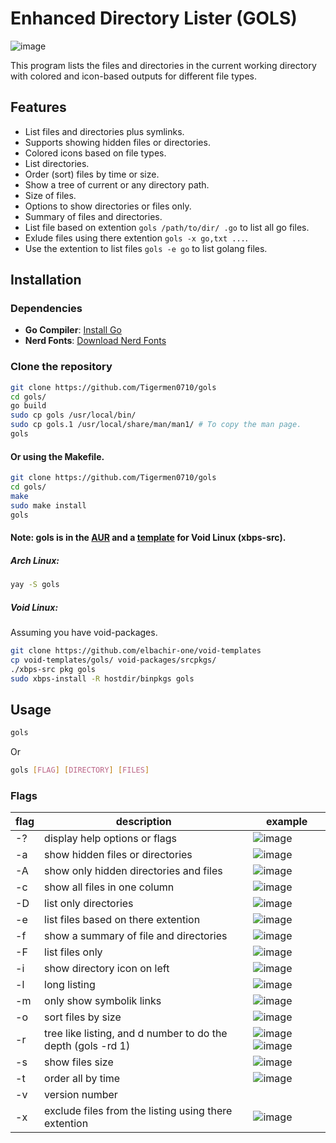# Enhanced Directory Lister (GOLS)

![image](https://i.postimg.cc/htv8YKBp/golsshot.jpg)

This program lists the files and directories in the current working directory with colored and icon-based outputs for different file types.

## Features

- List files and directories plus symlinks.
- Supports showing hidden files or directories.
- Colored icons based on file types.
- List directories.
- Order (sort) files by time or size.
- Show a tree of current or any directory path.
- Size of files.
- Options to show directories or files only.
- Summary of files and directories.
- List file based on extention ```gols /path/to/dir/ .go``` to list all go files.
- Exlude files using there extention ```gols -x go,txt ...```.
- Use the extention to list files ```gols -e go``` to list golang files.


## Installation

### Dependencies

- **Go Compiler**: [Install Go](https://go.dev/dl/)
- **Nerd Fonts**: [Download Nerd Fonts](https://www.nerdfonts.com/font-downloads)

### Clone the repository
```bash
git clone https://github.com/Tigermen0710/gols
cd gols/
go build
sudo cp gols /usr/local/bin/
sudo cp gols.1 /usr/local/share/man/man1/ # To copy the man page.
gols
```
#### Or using the Makefile.

```bash
git clone https://github.com/Tigermen0710/gols
cd gols/
make
sudo make install
gols
```

#### Note: gols is in the [AUR](https://aur.archlinux.org/packages/gols) and a [template](https://github.com/elbachir-one/void-templates) for Void Linux (xbps-src).

##### Arch Linux:
```bash
yay -S gols
```

##### Void Linux:

Assuming you have void-packages.
```bash
git clone https://github.com/elbachir-one/void-templates
cp void-templates/gols/ void-packages/srcpkgs/
./xbps-src pkg gols
sudo xbps-install -R hostdir/binpkgs gols
```

## Usage
```bash
gols
```
Or
```bash
gols [FLAG] [DIRECTORY] [FILES]
```

### Flags

| flag | description                                                  | example                                                                                         |
|------|--------------------------------------------------------------|-------------------------------------------------------------------------------------------------|
| -?   | display help options or flags                                | ![image](https://i.postimg.cc/htsDBSD7/image.png)                                               |
| -a   | show hidden files or directories                             | ![image](https://i.postimg.cc/zGsDxgmV/a-flag.png)                                              |
| -A   | show only hidden directories and files                       | ![image](https://i.postimg.cc/SQYzhZCc/A.png)                                                   |
| -c   | show all files in one column                                 | ![image](https://github.com/user-attachments/assets/07ec7ab1-3740-487c-8602-03963b3c556d)       |
| -D   | list only directories                                        | ![image](https://i.postimg.cc/52M98M9g/D.png)                                                   |
| -e   | list files based on there extention                          | ![image](https://i.postimg.cc/fLxxT1NJ/e.png)                                                   |
| -f   | show a summary of file and directories                       | ![image](https://i.postimg.cc/gcL2ZFDf/ff.png)                                                  |
| -F   | list files only                                              | ![image](https://i.postimg.cc/Z5FbcDCS/F.png)                                                   |
| -i   | show directory icon on left                                  | ![image](https://i.postimg.cc/Z0tKKdX7/i.png)                                                   |
| -l   | long listing                                                 | ![image](https://github.com/user-attachments/assets/98a41e56-92b5-46ad-8780-e3c611476207)       |
| -m   | only show symbolik links                                     | ![image](https://i.postimg.cc/N2f5FZ1s/symlink.png)                                             |
| -o   | sort files by size                                           | ![image](https://github.com/user-attachments/assets/80e7ce61-b606-413e-9407-f71c812a54a3)       |
| -r   | tree like listing, and d number to do the depth (gols -rd 1) | ![image](https://i.postimg.cc/rsdQLxW4/tree.png) ![image](https://i.postimg.cc/PJ5NmZC4/rd.png) |
| -s   | show files size                                              | ![image](https://github.com/user-attachments/assets/433e18af-b869-4bfc-982a-6528341895a9)       |
| -t   | order all by time                                            | ![image](https://github.com/user-attachments/assets/7037b518-c08a-464c-847e-486966bfa7ff)       |
| -v   | version number                                               |                                                                                                 |
| -x   | exclude files from the listing using there extention         | ![image](https://i.postimg.cc/90Cy41m1/x.png)                                                   |

